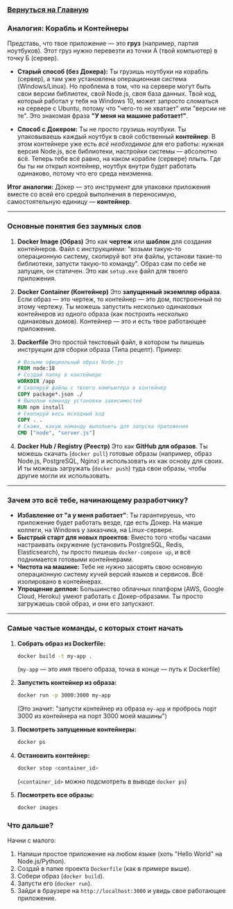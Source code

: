 ### [Вернуться на Главную](/README.md)

### Аналогия: Корабль и Контейнеры

Представь, что твое приложение — это **груз** (например, партия ноутбуков). Этот груз нужно перевезти из точки А (твой компьютер) в точку Б (сервер).

*   **Старый способ (без Докера):** Ты грузишь ноутбуки на корабль (сервер), а там уже установлена операционная система (Windows/Linux). Но проблема в том, что на сервере могут быть свои версии библиотек, свой Node.js, своя база данных. Твой код, который работал у тебя на Windows 10, может запросто сломаться на сервере с Ubuntu, потому что "чего-то не хватает" или "версии не те". Это знакомая фраза **"У меня на машине работает!"**.

*   **Способ с Докером:** Ты не просто грузишь ноутбуки. Ты упаковываешь каждый ноутбук в свой собственный **контейнер**. В этом контейнере уже есть *всё необходимое* для его работы: нужная версия Node.js, все библиотеки, настройки системы — абсолютно всё. Теперь тебе всё равно, на каком корабле (сервере) плыть. Где бы ты ни открыл контейнер, ноутбук внутри будет работать одинаково, потому что его среда неизменна.

**Итог аналогии:** Докер — это инструмент для упаковки приложения вместе со всей его средой выполнения в переносимую, самостоятельную единицу — **контейнер**.

---

### Основные понятия без заумных слов

1.  **Docker Image (Образ)**
    Это как **чертеж** или **шаблон** для создания контейнеров. Файл с инструкциями: "возьми такую-то операционную систему, скопируй вот эти файлы, установи такие-то библиотеки, запусти такую-то команду". Образ сам по себе не запущен, он статичен. Это как `setup.exe` файл для твоего приложения.

2.  **Docker Container (Контейнер)**
    Это **запущенный экземпляр образа**. Если образ — это чертеж, то контейнер — это дом, построенный по этому чертежу. Ты можешь запустить несколько одинаковых контейнеров из одного образа (как построить несколько одинаковых домов). Контейнер — это и есть твое работающее приложение.

3.  **Dockerfile**
    Это простой текстовый файл, в котором ты пишешь инструкции для сборки образа (Типа рецепт).
    Пример:
    ```dockerfile
    # Возьми официальный образ Node.js
    FROM node:18
    # Создай папку в контейнере
    WORKDIR /app
    # Скопируй файлы с твоего компьютера в контейнер
    COPY package*.json ./
    # Выполни команду установки зависимостей
    RUN npm install
    # Скопируй весь исходный код
    COPY . .
    # Скажи, какую команду выполнить для запуска приложения
    CMD ["node", "server.js"]
    ```

4.  **Docker Hub / Registry (Реестр)**
    Это как **GitHub для образов**. Ты можешь скачать (`docker pull`) готовые образы (например, образ Node.js, PostgreSQL, Nginx) и использовать их как основу для своих. И ты можешь загружать (`docker push`) туда свои образы, чтобы другие могли их использовать.

---

### Зачем это всё тебе, начинающему разработчику?

*   **Избавление от "а у меня работает"**: Ты гарантируешь, что приложение будет работать везде, где есть Докер. На макше коллеги, на Windows у заказчика, на Linux-сервере.
*   **Быстрый старт для новых проектов**: Вместо того чтобы часами настраивать окружение (установить PostgreSQL, Redis, Elasticsearch), ты просто пишешь `docker-compose up`, и всё поднимается готовыми контейнерами.
*   **Чистота на машине:** Тебе не нужно засорять свою основную операционную систему кучей версий языков и сервисов. Всё изолировано в контейнерах.
*   **Упрощение деплоя:** Большинство облачных платформ (AWS, Google Cloud, Heroku) умеют работать с Докер-образами. Ты просто загружаешь свой образ, и они его запускают.

---

### Самые частые команды, с которых стоит начать

1.  **Собрать образ из Dockerfile:**
    ```bash
    docker build -t my-app .
    ```
    (`my-app` — это имя твоего образа, точка в конце — путь к Dockerfile)

2.  **Запустить контейнер из образа:**
    ```bash
    docker run -p 3000:3000 my-app
    ```
    (Это значит: "запусти контейнер из образа `my-app` и пробрось порт 3000 из контейнера на порт 3000 моей машины")

3.  **Посмотреть запущенные контейнеры:**
    ```bash
    docker ps
    ```

4.  **Остановить контейнер:**
    ```bash
    docker stop <container_id>
    ```
    (`<container_id>` можно подсмотреть в выводе `docker ps`)

5.  **Посмотреть все образы:**
    ```bash
    docker images
    ```

### Что дальше?

Начни с малого:
1.  Напиши простое приложение на любом языке (хоть "Hello World" на Node.js/Python).
2.  Создай в папке проекта `Dockerfile` (как в примере выше).
3.  Собери образ (`docker build`).
4.  Запусти его (`docker run`).
5.  Зайди в браузере на `http://localhost:3000` и увидь свое работающее приложение.